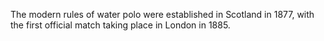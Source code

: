 The modern rules of water polo were established in Scotland in 1877, with the first official match taking place in London in 1885.
